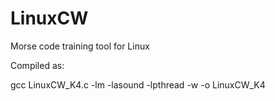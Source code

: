 # LinuxCW
Morse code training tool for Linux

Compiled as:

gcc LinuxCW_K4.c -lm -lasound -lpthread -w -o LinuxCW_K4
